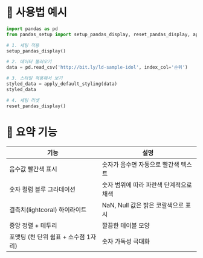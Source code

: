 # 🧩 사용법 예시

```python
import pandas as pd
from pandas_setup import setup_pandas_display, reset_pandas_display, apply_default_styling

# 1. 세팅 적용
setup_pandas_display()

# 2. 데이터 불러오기
data = pd.read_csv('http://bit.ly/ld-sample-idol', index_col='순위')

# 3. 스타일 적용해서 보기
styled_data = apply_default_styling(data)
styled_data

# 4. 세팅 리셋
reset_pandas_display()
```

# 📌 요약 기능

|기능|	설명|
|--|--|
|음수값 빨간색 표시|	숫자가 음수면 자동으로 빨간색 텍스트|
|숫자 컬럼 블루 그라데이션|	숫자 범위에 따라 파란색 단계적으로 채색|
|결측치(lightcoral) 하이라이트|	NaN, Null 값은 밝은 코랄색으로 표시|
|중앙 정렬 + 테두리|	깔끔한 테이블 모양|
|포맷팅 (천 단위 쉼표 + 소수점 1자리)|	숫자 가독성 극대화|

